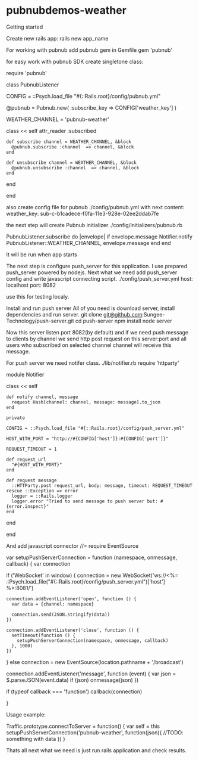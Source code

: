 pubnubdemos-weather
===================
Getting started

Create new rails app:
rails new app_name

For working with pubnub add pubnub gem in Gemfile
gem 'pubnub'

for easy work with pubnub SDK create singletone class:

require 'pubnub'

class PubnubListener

  CONFIG = ::Psych.load_file "#{::Rails.root}/config/pubnub.yml"

  @pubnub = Pubnub.new(
    :subscribe_key => CONFIG['weather_key']
  )

  WEATHER_CHANNEL = 'pubnub-weather'

  class << self
    attr_reader :subscribed

    def subscribe channel = WEATHER_CHANNEL, &block
      @pubnub.subscribe :channel  => channel, &block
    end

    def unsubscribe channel = WEATHER_CHANNEL, &block
      @pubnub.unsubscribe :channel  => channel, &block
    end

  end

end



also create config file for pubnub 
./config/pubnub.yml
with next content:
weather_key: sub-c-b1cadece-f0fa-11e3-928e-02ee2ddab7fe

the next step will create Pubnub initializer
./config/initializers/pubnub.rb

PubnubListener.subscribe do |envelope|
  if envelope.message
    Notifier.notify PubnubListener::WEATHER_CHANNEL, envelope.message
  end
end


It will be run when app starts

The next step is configure push_server for this application.
I use prepared push_server powered by nodejs. 
Next what we need add push_server config and write javascript connecting script.
./config/push_server.yml
host: localhost
port: 8082

use this for testing localy.

Install and run push server
All of you need is download server, install dependencies and run server.
git clone git@github.com:Sungee-Technology/push-server.git
cd push-server
npm install
node server

Now this server listen port 8082(by default) and if we need push message to clients by channel we send http post request on this server:port and all users who subscribed on selected channel channel will receive this message.

For push server we need notifer class. 
./lib/notifier.rb
require 'httparty'

module Notifier

  class << self

    def notify channel, message
      request Hash[channel: channel, message: message].to_json
    end

    private

    CONFIG = ::Psych.load_file "#{::Rails.root}/config/push_server.yml"

    HOST_WITH_PORT = "http://#{CONFIG['host']}:#{CONFIG['port']}"

    REQUEST_TIMEOUT = 1

    def request_url
      "#{HOST_WITH_PORT}"
    end

    def request message
      ::HTTParty.post request_url, body: message, timeout: REQUEST_TIMEOUT
    rescue ::Exception => error
      logger = ::Rails.logger
      logger.error "Tried to send message to push server but: #{error.inspect}"
    end

  end

end

And add javascript connector
//= require EventSource

var setupPushServerConnection = function (namespace, onmessage, callback) {
  var connection

  if ('WebSocket' in window) {
    connection = new WebSocket('ws://<%= ::Psych.load_file("#{::Rails.root}/config/push_server.yml")['host'] %>:8081/')

    connection.addEventListener('open', function () {
      var data = {channel: namespace}

      connection.send(JSON.stringify(data))
    })

    connection.addEventListener('close', function () {
      setTimeout(function () {
        setupPushServerConnection(namespace, onmessage, callback)
      }, 1000)
    })

  } else
    connection = new EventSource(location.pathname + '/broadcast')

  connection.addEventListener('message', function (event) {
    var json = $.parseJSON(event.data)
    if (json)
      onmessage(json)
  })

  if (typeof callback === 'function')
    callback(connection)

}

Usage example:
 
Traffic.prototype.connectToServer = function() {
    var self = this
    setupPushServerConnection('pubnub-weather', function(json){
       //TODO: something with data
    })
}

Thats all next what we need is just run rails application and check results. 

